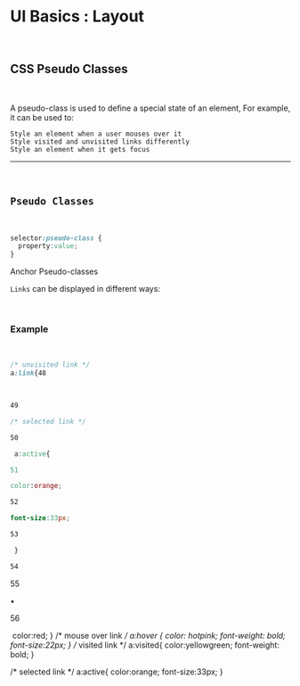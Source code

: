 # UI Basics : Layout
​
##  CSS Pseudo Classes           
​
​

A pseudo-class is used to define a special state of an element, 
​For example, it can be used to:

    Style an element when a user mouses over it
    Style visited and unvisited links differently
    Style an element when it gets focus

---
​
## `Pseudo Classes`
​
```css
selector:pseudo-class {
  property:value;
}
```

Anchor Pseudo-classes

`Links` can be displayed in different ways:
​

​
###  Example
​
```css
/* unvisited link */
a:link{48

​

49

/* selected link */

50

 a:active{

51

color:orange;

52

font-size:33px;

53

 } 

54

```

55

•

56

​
    color:red;
}
/* mouse over link */
a:hover {
    color: hotpink;
    font-weight: bold;
    font-size:22px;
  }
/* visited link */
 a:visited{
     color:yellowgreen;
     font-weight: bold;
 }

/* selected link */
 a:active{
color:orange;
font-size:33px;
 } 
```
​

